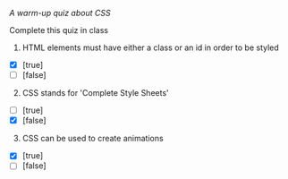 *A warm-up quiz about CSS*

Complete this quiz in class

1. HTML elements must have either a class or an id in order to be styled

- [x] [true]
- [ ] [false]

2. CSS stands for 'Complete Style Sheets'

- [ ] [true]
- [x] [false]

3. CSS can be used to create animations 

- [x] [true]
- [ ] [false]